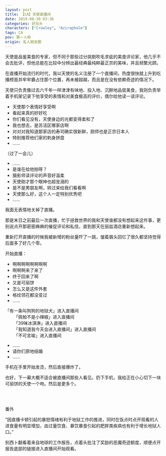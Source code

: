 ```yaml
---
layout: post
title: 【CA】天使直播间
date: 2019-08-30 03:36
categories: 好兆头
characters: ["Crowley", "Aziraphale"]
tags: CA
pov: 第一人称
origin: 名人朋友圈
---
```


天使是品鉴美食的专家，但不同于那些过分挑剔吹毛求疵的美食评论家，他几乎不会去批评，但他总能在比较中分辨出最经典最纯粹最正宗的美味，并且频繁光顾。

在直播开始流行的时代，我以天使的名义注册了一个直播间，热度很快就上升到吃播榜首并牢牢霸占住那个位置，再未被超越，而且是在没有依赖奇迹的情况下。

天使只负责像过去六千年一样津津有味地、投入地、沉醉地品尝美食，我则负责举着手机架记录下他享受的表情和对美食极高的评价，偶尔给他读一读评论。

- 天使那个表情好享受啊
- 看起来真的好好吃
- 你们看见没有，天使身边的光都变得柔和了
- 我也想去，是苏活区哪家店啊
- 对对对我知道那家店的寿司确实很新鲜，厨师也是正宗日本人
- 特别推荐他们家的刺身拼盘
- ……

（过了一会儿）

- ……
- 是谁在给他拍呀？
- 摄影师读评论的声音好温柔
- 天使刚才那个眼神也超宠溺的
- 是不是男朋友啊，转过来给我们看看啊
- 天使那么好，这个人一定特别优秀吧
- ……

我面无表情地关掉了直播。

那是末日之前最后一次直播，忙于拯救世界的我和天使谁都没有想起来这件事，更别说点开那密密麻麻的催促评论和私信，直到那天在丽兹酒店重新想起来。

重新打开直播的时候我被新增的粉丝量吓了一跳，皱着眉头回忆了很久都坚持觉得后面多了好几个零。

开始直播：

- 啊啊啊啊啊啊啊啊
- 啊啊啊来了来了
- 终于回来了啊
- 又是可丽饼
- 怎么又是这件外套
- 格纹领花都没变过
- ……

「有一条叫狗狗的地狱犬」进入直播间<br>
&emsp;&emsp;「佩帕不是小辣椒」进入直播间<br>
&emsp;&emsp;「39味冰淇淋」进入直播间<br>
&emsp;&emsp;「我知道我今天会进入直播间」进入直播间<br>
&emsp;&emsp;「不可言喻」进入直播间

- ……
- 请你们原地结婚
- ……

手机在手里开始发烫，然后直接爆炸了。

也好，下一幕大概不适合被直播间那些人看见。扔下手机，我给正在小心切下一块可丽饼的天使一个吻。然后是更多个。

<br><br>

番外

“因直播卡顿引起的暴怒情绪有利于地狱工作的推进，同时在饭点时点开观看的人进食量有明显增加，由过量饮食、暴饮暴食引起的肥胖类疾病也有利于增长地狱人口。”

别西卜翻看着来自地球的工作报告，点着头批注了奖励的恶魔奇迹额度，顺便点开报告底部的链接进入直播间开始观看。

